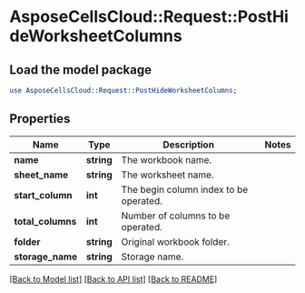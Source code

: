 # AsposeCellsCloud::Request::PostHideWorksheetColumns 

## Load the model package
```perl
use AsposeCellsCloud::Request::PostHideWorksheetColumns;
```

## Properties
Name | Type | Description | Notes
------------ | ------------- | ------------- | -------------
**name** | **string** | The workbook name. |
**sheet_name** | **string** | The worksheet name. |
**start_column** | **int** | The begin column index to be operated. |
**total_columns** | **int** | Number of columns to be operated. |
**folder** | **string** | Original workbook folder. |
**storage_name** | **string** | Storage name. |  

[[Back to Model list]](../README.md#documentation-for-requests) [[Back to API list]](../README.md#documentation-for-api-endpoints) [[Back to README]](../README.md)

